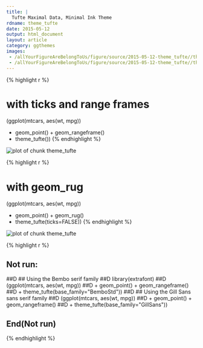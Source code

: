 ```yaml
---
title: |
  Tufte Maximal Data, Minimal Ink Theme
rdname: theme_tufte
date: 2015-05-12
output: html_document
layout: article
category: ggthemes
images:
 - /allYourFigureAreBelongToUs/figure/source/2015-05-12-theme_tufte//theme_tufte-1.png
 - /allYourFigureAreBelongToUs/figure/source/2015-05-12-theme_tufte//theme_tufte-2.png
---
```





{% highlight r %}
# with ticks and range frames
(ggplot(mtcars, aes(wt, mpg))
 + geom_point() + geom_rangeframe()
 + theme_tufte())
{% endhighlight %}

![plot of chunk theme_tufte](/allYourFigureAreBelongToUs/figure/source/2015-05-12-theme_tufte/theme_tufte-1.png) 

{% highlight r %}
# with geom_rug
(ggplot(mtcars, aes(wt, mpg))
 + geom_point() + geom_rug()
 + theme_tufte(ticks=FALSE))
{% endhighlight %}

![plot of chunk theme_tufte](/allYourFigureAreBelongToUs/figure/source/2015-05-12-theme_tufte/theme_tufte-2.png) 

{% highlight r %}
## Not run: 
##D ## Using the Bembo serif family
##D library(extrafont)
##D (ggplot(mtcars, aes(wt, mpg))
##D  + geom_point() + geom_rangeframe()
##D  + theme_tufte(base_family="BemboStd"))
##D ## Using the Gill Sans sans serif family
##D (ggplot(mtcars, aes(wt, mpg))
##D  + geom_point() + geom_rangeframe()
##D  + theme_tufte(base_family="GillSans"))
## End(Not run)
{% endhighlight %}